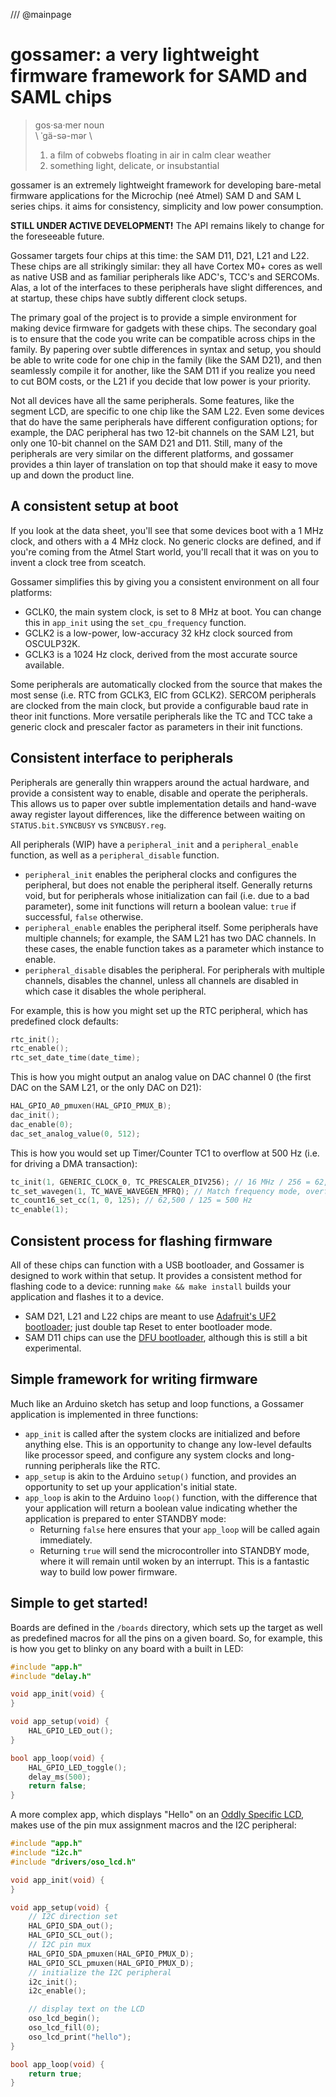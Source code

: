 /// @mainpage

gossamer: a very lightweight firmware framework for SAMD and SAML chips
=======================================================================

> gos·sa·mer noun  
> \ ˈgä-sə-mər \  
>  
> 1. a film of cobwebs floating in air in calm clear weather  
> 2. something light, delicate, or insubstantial

gossamer is an extremely lightweight framework for developing bare-metal firmware applications for the Microchip (neé Atmel) SAM D and SAM L series chips. it aims for consistency, simplicity and low power consumption.

**STILL UNDER ACTIVE DEVELOPMENT!** The API remains likely to change for the foreseeable future.

Gossamer targets four chips at this time: the SAM D11, D21, L21 and L22. These chips are all strikingly similar: they all have Cortex M0+ cores as well as native USB and as familiar peripherals like ADC's, TCC's and SERCOMs. Alas, a lot of the interfaces to these peripherals have slight differences, and at startup, these chips have subtly different clock setups.

The primary goal of the project is to provide a simple environment for making device firmware for gadgets with these chips. The secondary goal is to ensure that the code you write can be compatible across chips in the family. By papering over subtle differences in syntax and setup, you should be able to write code for one chip in the family (like the SAM D21), and then seamlessly compile it for another, like the SAM D11 if you realize you need to cut BOM costs, or the L21 if you decide that low power is your priority.

Not all devices have all the same peripherals. Some features, like the segment LCD, are specific to one chip like the SAM L22. Even some devices that do have the same peripherals have different configuration options; for example, the DAC peripheral has two 12-bit channels on the SAM L21, but only one 10-bit channel on the SAM D21 and D11. Still, many of the peripherals are very similar on the different platforms, and gossamer provides a thin layer of translation on top that should make it easy to move up and down the product line.

A consistent setup at boot
--------------------------

If you look at the data sheet, you'll see that some devices boot with a 1 MHz clock, and others with a 4 MHz clock. No generic clocks are defined, and if you're coming from the Atmel Start world, you'll recall that it was on you to invent a clock tree from sceatch. 

Gossamer simplifies this by giving you a consistent environment on all four platforms:

* GCLK0, the main system clock, is set to 8 MHz at boot. You can change this in `app_init` using the `set_cpu_frequency` function.
* GCLK2 is a low-power, low-accuracy 32 kHz clock sourced from OSCULP32K.
* GCLK3 is a 1024 Hz clock, derived from the most accurate source available.

Some peripherals are automatically clocked from the source that makes the most sense (i.e. RTC from GCLK3, EIC from GCLK2). SERCOM peripherals are clocked from the main clock, but provide a configurable baud rate in theor init functions. More versatile peripherals like the TC and TCC take a generic clock and prescaler factor as parameters in their init functions.

Consistent interface to peripherals
-----------------------------------

Peripherals are generally thin wrappers around the actual hardware, and provide a consistent way to enable, disable and operate the peripherals. This allows us to paper over subtle implementation details and hand-wave away register layout differences, like the difference between waiting on `STATUS.bit.SYNCBUSY` vs `SYNCBUSY.reg`.

All peripherals (WIP) have a `peripheral_init` and a `peripheral_enable` function, as well as a `peripheral_disable` function.

* `peripheral_init` enables the peripheral clocks and configures the peripheral, but does not enable the peripheral itself. Generally returns void, but for peripherals whose initialization can fail (i.e. due to a bad parameter), some init functions will return a boolean value: `true` if successful, `false` otherwise.
* `peripheral_enable` enables the peripheral itself. Some peripherals have multiple channels; for example, the SAM L21 has two DAC channels. In these cases, the enable function takes as a parameter which instance to enable.
* `peripheral_disable` disables the peripheral. For peripherals with multiple channels, disables the channel, unless all channels are disabled in which case it disables the whole peripheral.

For example, this is how you might set up the RTC peripheral, which has predefined clock defaults:

```c
rtc_init();
rtc_enable();
rtc_set_date_time(date_time);
```

This is how you might output an analog value on DAC channel 0 (the first DAC on the SAM L21, or the only DAC on D21):

```c
HAL_GPIO_A0_pmuxen(HAL_GPIO_PMUX_B);
dac_init();
dac_enable(0);
dac_set_analog_value(0, 512);
```

This is how you would set up Timer/Counter TC1 to overflow at 500 Hz (i.e. for driving a DMA transaction):

```c
tc_init(1, GENERIC_CLOCK_0, TC_PRESCALER_DIV256); // 16 MHz / 256 = 62,500
tc_set_wavegen(1, TC_WAVE_WAVEGEN_MFRQ); // Match frequency mode, overflow at CC0
tc_count16_set_cc(1, 0, 125); // 62,500 / 125 = 500 Hz
tc_enable(1);
```

Consistent process for flashing firmware
----------------------------------------

All of these chips can function with a USB bootloader, and Gossamer is designed to work within that setup. It provides a consistent method for flashing code to a device: running `make && make install` builds your application and flashes it to a device.

* SAM D21, L21 and L22 chips are meant to use [Adafruit's UF2 bootloader](https://github.com/adafruit/uf2-samdx1); just double tap Reset to enter bootloader mode.
* SAM D11 chips can use the [DFU bootloader](https://github.com/majbthrd/SAMDx1-USB-DFU-Bootloader), although this is still a bit experimental.

Simple framework for writing firmware
-------------------------------------

Much like an Arduino sketch has setup and loop functions, a Gossamer application is implemented in three functions:

* `app_init` is called after the system clocks are initialized and before anything else. This is an opportunity to change any low-level defaults like processor speed, and configure any system clocks and long-running peripherals like the RTC.
* `app_setup` is akin to the Arduino `setup()` function, and provides an opportunity to set up your application's initial state.
* `app_loop` is akin to the Arduino `loop()` function, with the difference that your application will return a boolean value indicating whether the application is prepared to enter STANDBY mode:
    * Returning `false` here ensures that your `app_loop` will be called again immediately.
    * Returning `true` will send the microcontroller into STANDBY mode, where it will remain until woken by an interrupt. This is a fantastic way to build low power firmware.

Simple to get started!
----------------------

Boards are defined in the `/boards` directory, which sets up the target as well as predefined macros for all the pins on a given board. So, for example, this is how you get to blinky on any board with a built in LED:

```c
#include "app.h"
#include "delay.h"

void app_init(void) {
}

void app_setup(void) {
    HAL_GPIO_LED_out();
}

bool app_loop(void) {
    HAL_GPIO_LED_toggle();
    delay_ms(500);
    return false;
}
```

A more complex app, which displays "Hello" on an [Oddly Specific LCD](https://www.adafruit.com/product/5581), makes use of the pin mux assignment macros and the I2C peripheral:

```c
#include "app.h"
#include "i2c.h"
#include "drivers/oso_lcd.h"

void app_init(void) {
}

void app_setup(void) {
    // I2C direction set
    HAL_GPIO_SDA_out();
    HAL_GPIO_SCL_out();
    // I2C pin mux
    HAL_GPIO_SDA_pmuxen(HAL_GPIO_PMUX_D);
    HAL_GPIO_SCL_pmuxen(HAL_GPIO_PMUX_D);
    // initialize the I2C peripheral
    i2c_init();
    i2c_enable();

    // display text on the LCD
    oso_lcd_begin();
    oso_lcd_fill(0);
    oso_lcd_print("hello");
}

bool app_loop(void) {
    return true;
}
```
